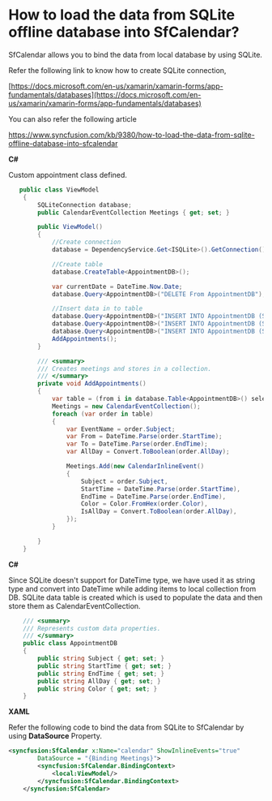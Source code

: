 # How to load the data from SQLite offline database into SfCalendar?

SfCalendar allows you to bind the data from local database by using SQLite.

Refer the following link to know how to create SQLite connection,

[https://docs.microsoft.com/en-us/xamarin/xamarin-forms/app-fundamentals/databases](https://docs.microsoft.com/en-us/xamarin/xamarin-forms/app-fundamentals/databases)

You can also refer the following article

https://www.syncfusion.com/kb/9380/how-to-load-the-data-from-sqlite-offline-database-into-sfcalendar

**C#**

Custom appointment class defined.

``` c#
   public class ViewModel
    {
        SQLiteConnection database;
        public CalendarEventCollection Meetings { get; set; }

        public ViewModel()
        {
            //Create connection
            database = DependencyService.Get<ISQLite>().GetConnection();

            //Create table
            database.CreateTable<AppointmentDB>();

            var currentDate = DateTime.Now.Date;
            database.Query<AppointmentDB>("DELETE From AppointmentDB");

            //Insert data in to table 
            database.Query<AppointmentDB>("INSERT INTO AppointmentDB (Subject,StartTime,EndTime,AllDay,Color)values ('Yoga Therapy','" + currentDate.AddHours(1).ToString() + "', '" + currentDate.AddHours(2).ToString() + "','false','#ff0000')");
            database.Query<AppointmentDB>("INSERT INTO AppointmentDB (Subject,StartTime,EndTime,AllDay,Color)values ('Client Meeting','" + currentDate.ToString() + "', '" + currentDate.AddHours(1).ToString() + "','true','#0000ff')");
            database.Query<AppointmentDB>("INSERT INTO AppointmentDB (Subject,StartTime,EndTime,AllDay,Color)values ('Client Meeting','" + currentDate.AddHours(5).ToString() + "', '" + currentDate.AddHours(7).ToString() + "','false','#ffa500')");
            AddAppointments();
        }

        /// <summary>
        /// Creates meetings and stores in a collection.  
        /// </summary>
        private void AddAppointments()
        {
            var table = (from i in database.Table<AppointmentDB>() select i);
            Meetings = new CalendarEventCollection();
            foreach (var order in table)
            {
                var EventName = order.Subject;
                var From = DateTime.Parse(order.StartTime);
                var To = DateTime.Parse(order.EndTime);
                var AllDay = Convert.ToBoolean(order.AllDay);

                Meetings.Add(new CalendarInlineEvent()
                {
                    Subject = order.Subject,
                    StartTime = DateTime.Parse(order.StartTime),
                    EndTime = DateTime.Parse(order.EndTime),
                    Color = Color.FromHex(order.Color),
                    IsAllDay = Convert.ToBoolean(order.AllDay),
                });
            }

        }
    }
```

**C#**

Since SQLite doesn&#39;t support for DateTime type, we have used it as string type and convert into DateTime while adding items to local collection from DB. SQLite data table is created which is used to populate the data and then store them as CalendarEventCollection.

``` c#
    /// <summary>   
    /// Represents custom data properties.   
    /// </summary>  
    public class AppointmentDB
    {
        public string Subject { get; set; }
        public string StartTime { get; set; }
        public string EndTime { get; set; }
        public string AllDay { get; set; }
        public string Color { get; set; }
    }
```

**XAML**

Refer the following code to bind the data from SQLite to SfCalendar by using **DataSource** Property.

``` xml
<syncfusion:SfCalendar x:Name="calendar" ShowInlineEvents="true"
        DataSource = "{Binding Meetings}">
        <syncfusion:SfCalendar.BindingContext>
            <local:ViewModel/>
        </syncfusion:SfCalendar.BindingContext>
    </syncfusion:SfCalendar>
```
